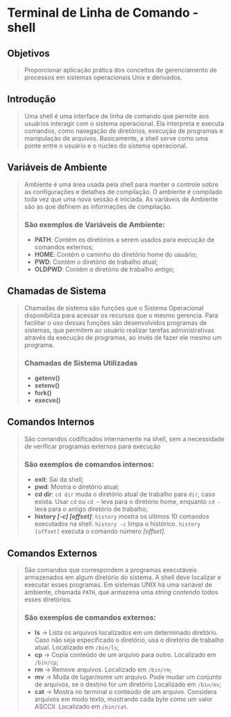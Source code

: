 # Terminal de Linha de Comando - shell
## Objetivos
> Proporcionar aplicação prática dos conceitos de gerenciamento de processos em sistemas operacionais Unix e derivados.
## Introdução
> Uma shell é uma interface de linha de comando que permite aos usuários interagir com o sistema operacional. Ela interpreta e executa comandos, como navegação de diretórios, execução de programas e manipulação de arquivos. Basicamente, a shell serve como uma ponte entre o usuário e o núcleo do sistema operacional. 
## Variáveis de Ambiente
> Ambiente é uma área usada pela shell para manter o controle sobre as configurações e detalhes de compilação. O ambiente é compilado toda vez que uma nova sessão é iniciada. As variáveis de Ambiente são as que definem as informações de compilação.
> ### São exemplos de Variáveis de Ambiente:
> - **PATH**: Contém os diretórios a serem usados para execução de comandos externos;
> - **HOME**: Contém o caminho do diretório home do usuário;
> - **PWD**: Contém o diretório de trabalho atual;
> - **OLDPWD**: Contém o diretório de trabalho antigo;
## Chamadas de Sistema
> Chamadas de sistema são funções que o Sistema Operacional disponibiliza para acessar os recursos que o mesmo gerencia. Para facilitar o uso dessas funções são desenvolvidos programas de sistemas, que permitem ao usuário realizar tarefas administrativas através da execução de programas, ao invés de fazer ele mesmo um programa.
> ### Chamadas de Sistema Utilizadas
> - **getenv()**
> - **setenv()**
> - **fork()**
> - **execve()**
## Comandos Internos
> São comandos codificados internamente na shell, sem a necessidade de verificar programas externos para execução
> ### São exemplos de comandos internos:
> - **exit**: Sai da shell;
> - **pwd**: Mostra o diretório atual;
> - **cd *dir***: `cd dir` muda o diretório atual de trabalho para `dir`, caso exista. Usar `cd` ou `cd ~` leva para o diretório home, enquanto `cd -` leva para o antigo diretório de trabalho;
> - **history *[-c] [offset]***: `history` mostra os últimos 10 comandos executados na shell. `history -c` limpa o histórico. `history [offset]` executa o comando número *[offset]*.
## Comandos Externos
> São comandos que correspondem a programas executáveis armazenados em algum diretório do sistema. A shell deve localizar e executar esses programas. Em sistemas UNIX há uma variável de ambiente, chamada `PATH`, que armazena uma *string* contendo todos esses diretórios.
> ### São exemplos de comandos externos:
> - **ls** -> Lista os arquivos localizados em um determinado diretório. Caso não seja especificado o diretório, usa o diretório de trabalho atual. Localizado em `/bin/ls`;
> - **cp** -> Copia conteúdo de um arquivo para outro. Localizado em `/bin/cp`;
> - **rm** -> Remove arquivos. Localizado em `/bin/rm`;
> - **mv** -> Muda de lugar/nome um arquivo. Pode mudar um conjunto de arquivos, se o destino for um diretório Localizado em `/bin/mv`;
> - **cat** -> Mostra no terminal o conteúdo de um arquivo. Considera arquivos em modo texto, mostrando cada byte como um valor ASCCII. Localizado em `/bin/cat`.
